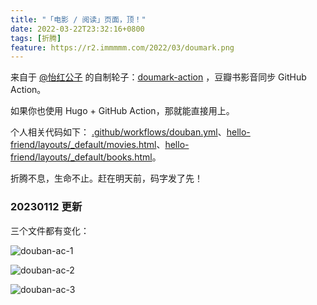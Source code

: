 ```yaml
---
title: "「电影 / 阅读」页面，顶！"
date: 2022-03-22T23:32:16+0800
tags: [折腾]
feature: https://r2.immmmm.com/2022/03/doumark.png
---
```


来自于 [@怡红公子](https://imnerd.org/doumark.html) 的自制轮子：[doumark-action](https://github.com/lizheming/doumark-action) ，豆瓣书影音同步 GitHub Action。

<!--more-->

如果你也使用 Hugo + GitHub Action，那就能直接用上。

个人相关代码如下： [.github/workflows/douban.yml](https://github.com/lmm214/immmmm/blob/master/.github/workflows/douban.yml)、[hello-friend/layouts/_default/movies.html](https://github.com/lmm214/immmmm/blob/master/themes/hello-friend/layouts/_default/movies.html)、[hello-friend/layouts/_default/books.html](https://github.com/lmm214/immmmm/blob/master/themes/hello-friend/layouts/_default/books.html)。

折腾不息，生命不止。赶在明天前，码字发了先！

### 20230112 更新

三个文件都有变化：

![douban-ac-1](https://r2.immmmm.com/2023/01/douban-ac-1.png)

![douban-ac-2](https://r2.immmmm.com/2023/01/douban-ac-2.png)

![douban-ac-3](https://r2.immmmm.com/2023/01/douban-ac-3.png)